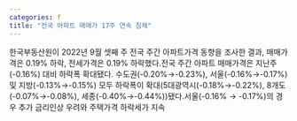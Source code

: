 ```yaml
---
categories: f
title: "전국 아파트 매매가 17주 연속 침체"
---
```

한국부동산원이 2022년 9월 셋째 주 전국 주간 아파트가격 동향을 조사한 결과, 매매가격은 0.19% 하락, 전세가격은 0.19% 하락했다.전국 주간 아파트 매매가격은 지난주(-0.16%) 대비 하락폭 확대됐다. 수도권(-0.20%→-0.23%), 서울(-0.16%→-0.17%) 및 지방(-0.13%→-0.15%) 모두 하락폭이 확대(5대광역시(-0.18%→-0.22%), 8개도(-0.07%→-0.08%), 세종(-0.40%→-0.44%))됐다.서울(-0.16% → -0.17%)의 경우 추가 금리인상 우려와 주택가격 하락세가 지속